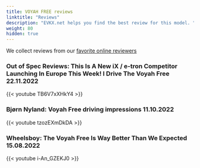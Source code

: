 ```yaml
---
title: VOYAH FREE reviews
linktitle: "Reviews"
description: "EVKX.net helps you find the best review for this model. "
weight: 80
hidden: true
---
```

<object type="image/svg+xml" data="../modelnavigation.svg"></object>
We collect reviews from our [favorite online reviewers](/guides/evreviewers/)

### Out of Spec Reviews: This Is A New iX / e-tron Competitor Launching In Europe This Week! I Drive The Voyah Free 22.11.2022

{{< youtube TB6V7xXHkY4 >}}

### Bjørn Nyland: Voyah Free driving impressions 11.10.2022

{{< youtube tzozEXmDkDA >}}

### Wheelsboy: The Voyah Free Is Way Better Than We Expected 15.08.2022

{{< youtube i-An_GZEKJ0 >}}

